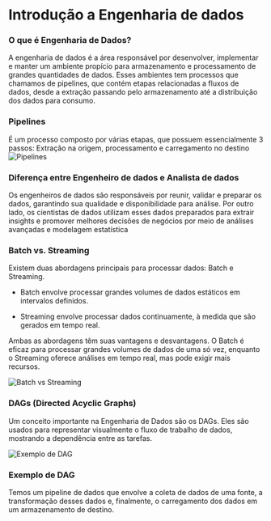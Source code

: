 
# Introdução a Engenharia de dados

### O que é Engenharia de Dados?

A engenharia de dados é a área responsável por desenvolver, implementar e manter um ambiente propício para armazenamento e processamento de grandes quantidades de dados. Esses ambientes tem processos que chamamos de pipelines, que contém etapas relacionadas a fluxos de dados, desde a extração passando pelo armazenamento até a distribuição dos dados para consumo.

### Pipelines 
É um processo composto por várias etapas, que possuem essencialmente 3 passos: Extração na origem, processamento e carregamento no destino
![Pipelines](https://blog.zooxsmart.com/hubfs/imagem-pt-Artigo-de-Blog--Pipeline-de-dados.jpg)
### Diferença entre Engenheiro de dados e Analista de dados

Os engenheiros de dados são responsáveis por reunir, validar e preparar os dados, garantindo sua qualidade e disponibilidade para análise. Por outro lado, os cientistas de dados utilizam esses dados preparados para extrair insights e promover melhores decisões de negócios por meio de análises avançadas e modelagem estatística

### Batch vs. Streaming

Existem duas abordagens principais para processar dados: Batch e Streaming.

- Batch envolve processar grandes volumes de dados estáticos em intervalos definidos. 

- Streaming envolve processar dados continuamente, à medida que são gerados em tempo real.

Ambas as abordagens têm suas vantagens e desvantagens. O Batch é eficaz para processar grandes volumes de dados de uma só vez, enquanto o Streaming oferece análises em tempo real, mas pode exigir mais recursos.

![Batch vs Streaming](https://k21academy.com/wp-content/uploads/2020/11/BatchProcessingStreamProcessing_Diagram-02.png)

### DAGs (Directed Acyclic Graphs)

Um conceito importante na Engenharia de Dados são os DAGs. Eles são usados para representar visualmente o fluxo de trabalho de dados, mostrando a dependência entre as tarefas.

![Exemplo de DAG](https://cdn-us1.hash.ai/site/dag-example.png)


### Exemplo de DAG

Temos um pipeline de dados que envolve a coleta de dados de uma fonte, a transformação desses dados e, finalmente, o carregamento dos dados em um armazenamento de destino.
